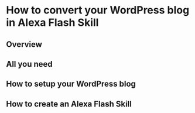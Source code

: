 # How to convert your WordPress blog in Alexa Flash Skill  

## Overview

## All you need

## How to setup your WordPress blog

## How to create an Alexa Flash Skill
